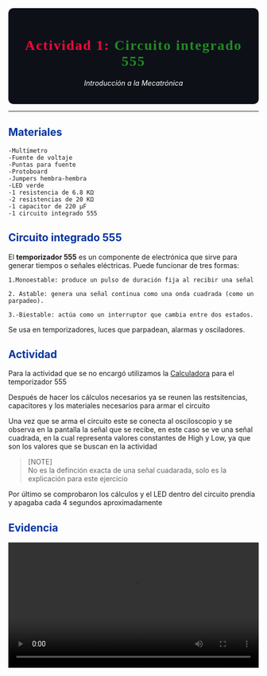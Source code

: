 <div style="background-color:#0d1117; color:white; padding:20px; border-radius:10px;">

<!-- Encabezado principal -->
<h1 align="center" style="font-weight: 900; letter-spacing: 2px; font-family:Consolas;">
  <span style="color:#FF073A;"> <b>Actividad 1:</b> </span> 
  <span style="color:#228B22;"> <b>Circuito integrado 555</b> </span>
</h1>
<p align="center">
  <i>Introducción a la Mecatrónica</i>
</p>
</div>

---

## <span style="color:#0033A0;">**Materiales**</span>

    -Multímetro
    -Fuente de voltaje
    -Puntas para fuente
    -Protoboard
    -Jumpers hembra-hembra
    -LED verde
    -1 resistencia de 6.8 KΩ
    -2 resistencias de 20 KΩ
    -1 capacitor de 220 µF
    -1 circuito integrado 555


## <span style="color:#0033A0;">**Circuito integrado 555**</span>

El **temporizador 555** es un componente de electrónica que sirve para generar tiempos o señales eléctricas. Puede funcionar de tres formas:

    1.Monoestable: produce un pulso de duración fija al recibir una señal

    2. Astable: genera una señal continua como una onda cuadrada (como un parpadeo).

    3.-Biestable: actúa como un interruptor que cambia entre dos estados.

Se usa en temporizadores, luces que parpadean, alarmas y osciladores.

## <span style="color:#0033A0;">**Actividad**</span>

Para la actividad que se no encargó utilizamos la [Calculadora](https://www.digikey.com.mx/es/resources/conversion-calculators/conversion-calculator-555-timer?srsltid=AfmBOorIMn9rovHiLriNQc45qD3LhIHQ_Ve1l8VCfuCqa09MgpDren3H) para el temporizador 555

Después de hacer los cálculos necesarios ya se reunen las restsitencias, capacitores y los materiales necesarios para armar el circuito

Una vez que se arma el circuito este se conecta al osciloscopio y se observa en la pantalla la señal que se recibe, en este caso se ve una señal cuadrada, en la cual representa valores constantes de High y Low, ya que son los valores que se buscan en la actividad

> [NOTE]\
> No es la definción exacta de una señal cuadarada, solo es la explicación para este ejercicio

Por último se comprobaron los cálculos y el LED dentro del circuito prendía y apagaba cada 4 segundos aproximadamente

## <span style="color:#0033A0;">**Evidencia**</span>

<video width="100%" controls>
  <source src="../videos/Act1osciloscopio.mp4" type="video/mp4">
  Tu navegador no soporta video.
</video>






 
